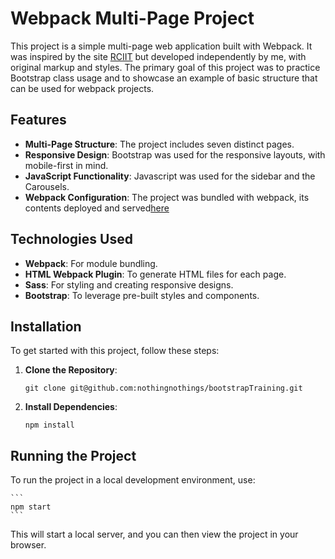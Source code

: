 # Webpack Multi-Page Project

This project is a simple multi-page web application built with Webpack. It was inspired by the site [RCIIT](https://www.rciit.com/) but developed independently by me, with original markup and styles. The primary goal of this project was to practice Bootstrap class usage and to showcase an example of basic structure that can be used for webpack projects.


## Features

- **Multi-Page Structure**: The project includes seven distinct pages.
- **Responsive Design**: Bootstrap was used for the responsive layouts, with mobile-first in mind.
- **JavaScript Functionality**: Javascript was used for the sidebar and the Carousels.
- **Webpack Configuration**: The project was bundled with webpack, its contents deployed and served[here](https://nothingnothings.github.io/bootstrapTraining/)


## Technologies Used


- **Webpack**: For module bundling.
- **HTML Webpack Plugin**: To generate HTML files for each page.
- **Sass**: For styling and creating responsive designs.
- **Bootstrap**: To leverage pre-built styles and components.



## Installation

To get started with this project, follow these steps:


1. **Clone the Repository**:
   ```
   git clone git@github.com:nothingnothings/bootstrapTraining.git
    ```

2. **Install Dependencies**:
    ```
    npm install
    ```

## Running the Project

To run the project in a local development environment, use:

    ```
    npm start
    ```

This will start a local server, and you can then view the project in your browser.

